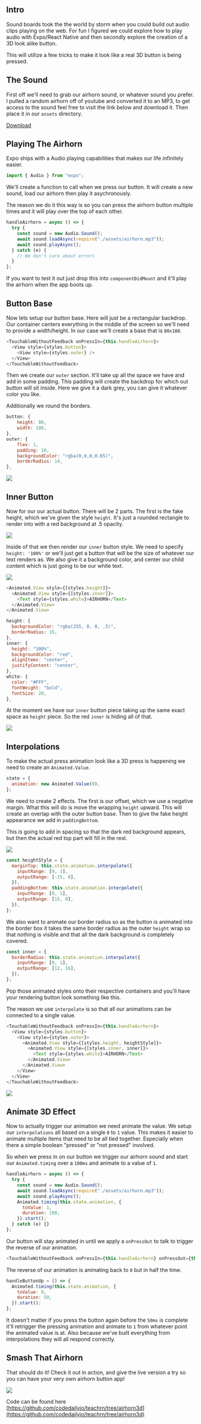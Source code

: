 ## Intro

Sound boards took the the world by storm when you could build out audio clips playing on the web. For fun I figured we could explore how to play audio with Expo/React Native and then secondly explore the creation of a 3D look alike button.

This will utilize a few tricks to make it look like a real 3D button is being pressed.

## The Sound

First off we'll need to grab our airhorn sound, or whatever sound you prefer. I pulled a random airhorn off of youtube and converted it to an MP3, to get access to the sound feel free to visit the link below and download it. Then place it in our `assets` directory.

[Download](https://github.com/codedailyio/teachrn/blob/airhorn3d/assets/airhorn.mp3)

## Playing The Airhorn

Expo ships with a Audio playing capabilities that makes our life infinitely easier.

```js
import { Audio } from "expo";
```

We'll create a function to call when we press our button. It will create a new sound, load our airhorn then play it asychronously.

The reason we do it this way is so you can press the airhorn button multiple times and it will play over the top of each other.

```js
handleAirhorn = async () => {
  try {
    const sound = new Audio.Sound();
    await sound.loadAsync(require("./assets/airhorn.mp3"));
    await sound.playAsync();
  } catch (e) {
    // We don't care about errors
  }
};
```

If you want to test it out just drop this into `componentDidMount` and it'll play the airhorn when the app boots up.

## Button Base

Now lets setup our button base. Here will just be a rectangular backdrop. Our container centers everything in the middle of the screen so we'll need to provide a width/height. In our case we'll create a base that is `80x180`.

```js
<TouchableWithoutFeedback onPressIn={this.handleAirhorn}>
  <View style={styles.button}>
    <View style={styles.outer} />
  </View>
</TouchableWithoutFeedback>
```

Then we create our `outer` section. It'll take up all the space we have and add in some padding. This padding will create the backdrop for which out button will sit inside. Here we give it a dark grey, you can give it whatever color you like.

Additionally we round the borders.

```js
button: {
    height: 80,
    width: 180,
},
outer: {
    flex: 1,
    padding: 10,
    backgroundColor: "rgba(0,0,0,0.65)",
    borderRadius: 14,
},
```

![](https://images.codedaily.io/lessons/reactnative/airhorn/button_base.png)

## Inner Button

Now for our our actual button. There will be 2 parts. The first is the fake height, which we've given the style `height`. It's just a rounded rectangle to render into with a red background at .5 opacity.

![](https://images.codedaily.io/lessons/reactnative/airhorn/height_dark_red.png)

Inside of that we then render our `inner` button style. We need to specify `height: '100%'` or we'll just get a button that will be the size of whatever our text renders as. We also give it a background color, and center our child content which is just going to be our white text.

![](https://images.codedaily.io/lessons/reactnative/airhorn/no_height.png)

```js
<Animated.View style={[styles.height]}>
  <Animated.View style={[styles.inner]}>
    <Text style={styles.white}>AIRHORN</Text>
  </Animated.View>
</Animated.View>
```

```js
height: {
  backgroundColor: "rgba(255, 0, 0, .5)",
  borderRadius: 16,
},
inner: {
  height: "100%",
  backgroundColor: "red",
  alignItems: "center",
  justifyContent: "center",
},
white: {
  color: "#FFF",
  fontWeight: "bold",
  fontSize: 20,
},
```

At the moment we have our `inner` button piece taking up the same exact space as `height` piece. So the red `inner` is hiding all of that.

![](https://images.codedaily.io/lessons/reactnative/airhorn/no_offset.png)

## Interpolations

To make the actual press animation look like a 3D press is happening we need to create an `Animated.Value`.

```js
state = {
  animation: new Animated.Value(0),
};
```

We need to create 2 effects. The first is our offset, which we use a negative margin. What this will do is move the wrapping `height` upward. This will create an overlap with the outer button base. Then to give the fake height appearance we add in `paddingBottom`.

This is going to add in spacing so that the dark red background appears, but then the actual red top part will fill in the rest.

![](https://images.codedaily.io/lessons/reactnative/airhorn/offset_no_padding.png)

```js
const heightStyle = {
  marginTop: this.state.animation.interpolate({
    inputRange: [0, 1],
    outputRange: [-15, 0],
  }),
  paddingBottom: this.state.animation.interpolate({
    inputRange: [0, 1],
    outputRange: [15, 0],
  }),
};
```

We also want to animate our border radius so as the button is animated into the border box it takes the same border radius as the outer `height` wrap so that nothing is visible and that all the dark background is completely covered.

```js
const inner = {
  borderRadius: this.state.animation.interpolate({
    inputRange: [0, 1],
    outputRange: [12, 16],
  }),
};
```

Pop those animated styles onto their respective containers and you'll have your rendering button look something like this.

The reason we use `interpolate` is so that all our animations can be connected to a single value. 

```js
<TouchableWithoutFeedback onPressIn={this.handleAirhorn}>
  <View style={styles.button}>
    <View style={styles.outer}>
      <Animated.View style={[styles.height, heightStyle]}>
        <Animated.View style={[styles.inner, inner]}>
          <Text style={styles.white}>AIRHORN</Text>
        </Animated.View>
      </Animated.View>
    </View>
  </View>
</TouchableWithoutFeedback>
```

![](https://images.codedaily.io/lessons/reactnative/airhorn/final_button.png)

## Animate 3D Effect

Now to actually trigger our animation we need animate the value. We setup our `interpolations` all based on a single `0` to `1` value. This makes it easier to animate multiple items that need to be all tied together. Especially when there a simple boolean "pressed" or "not pressed" involved.

So when we press in on our button we trigger our airhorn sound and start our `Animated.timing` over a `100ms` and animate to a value of `1`.

```js
handleAirhorn = async () => {
  try {
    const sound = new Audio.Sound();
    await sound.loadAsync(require("./assets/airhorn.mp3"));
    await sound.playAsync();
    Animated.timing(this.state.animation, {
      toValue: 1,
      duration: 100,
    }).start();
  } catch (e) {}
};
```

Our button will stay animated in until we apply a `onPressOut` to talk to trigger the reverse of our animation.

```js
<TouchableWithoutFeedback onPressIn={this.handleAirhorn} onPressOut={this.handleButtonUp}>
```

The reverse of our animation is animating back to `0` but in half the time.

```js
handleButtonUp = () => {
  Animated.timing(this.state.animation, {
    toValue: 0,
    duration: 50,
  }).start();
};
```

It doesn't matter if you press the button again before the `50ms` is complete it'll retrigger the pressing animation and animate to `1` from whatever point the animated value is at. Also because we've built everything from interpolations they will all respond correctly.

## Smash That Airhorn

That should do it! Check it out in action, and give the live version a try so you can have your very own airhorn button app!

![](https://images.codedaily.io/lessons/reactnative/airhorn/airhorn_animation.gif)

Code can be found here [https://github.com/codedailyio/teachrn/tree/airhorn3d](https://github.com/codedailyio/teachrn/tree/airhorn3d)
